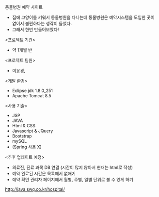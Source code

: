 동물병원 예약 사이트
- 집에 고양이를 키워서 동물병원을 다니는데 동물병원은 예약시스템을 도입한 곳이 없어서 불편하다는 생각이 들었다.
- 그래서 한번 만들어보았다!

<프로젝트 기간>
- 약 1개월 반

<프로젝트 팀원>
- 이윤경, 

<개발 환경>
- Eclipse jdk 1.8.0_251
- Apache Tomcat 8.5

<사용 기술>
- JSP
- JAVA
- Html & CSS
- Javascript & JQuery
- Bootstrap
- mySQL
- (Spring 사용 X)

<추후 업데이트 예정>
- 의료진, 진료 과목 DB 연결 (시간이 많지 않아서 현재는 html로 작성)
- 예약 완료된 시간은 목록에서 없애기
- 예약 확인 관리자 페이지에서 월별, 주별, 일별 단위로 볼 수 있게 하기

http://java.swq.co.kr/hospital/
